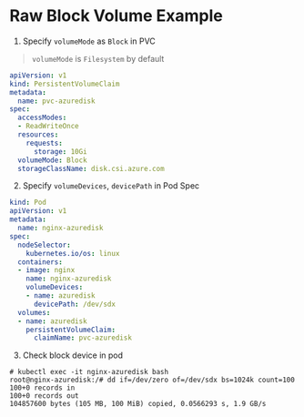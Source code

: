 # Raw Block Volume Example

1. Specify `volumeMode` as `Block` in PVC
> `volumeMode` is `Filesystem` by default

```yaml
apiVersion: v1
kind: PersistentVolumeClaim
metadata:
  name: pvc-azuredisk
spec:
  accessModes:
  - ReadWriteOnce
  resources:
    requests:
      storage: 10Gi
  volumeMode: Block
  storageClassName: disk.csi.azure.com
```

2. Specify `volumeDevices`, `devicePath` in Pod Spec

```yaml
kind: Pod
apiVersion: v1
metadata:
  name: nginx-azuredisk
spec:
  nodeSelector:
    kubernetes.io/os: linux
  containers:
  - image: nginx
    name: nginx-azuredisk
    volumeDevices:
    - name: azuredisk
      devicePath: /dev/sdx
  volumes:
  - name: azuredisk
    persistentVolumeClaim:
      claimName: pvc-azuredisk
```

3. Check block device in pod

```console
# kubectl exec -it nginx-azuredisk bash
root@nginx-azuredisk:/# dd if=/dev/zero of=/dev/sdx bs=1024k count=100
100+0 records in
100+0 records out
104857600 bytes (105 MB, 100 MiB) copied, 0.0566293 s, 1.9 GB/s
```
